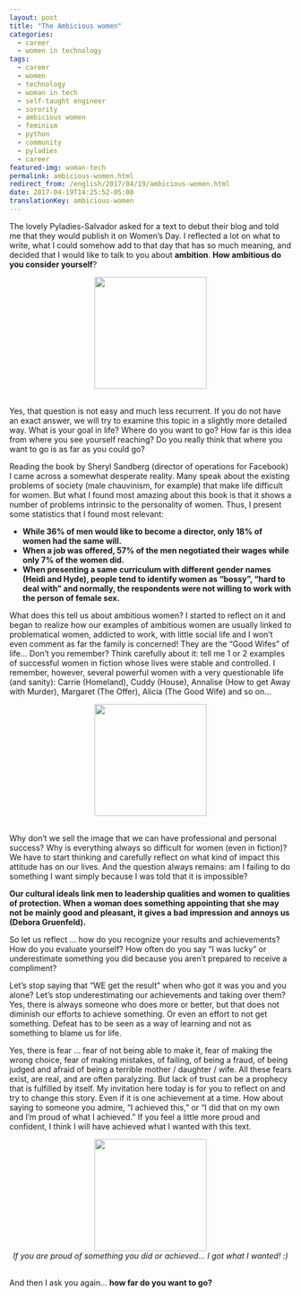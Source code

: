 ```yaml
---
layout: post
title: "The Ambicious women"
categories:
  - career
  - women in technology
tags:
  - career 
  - women 
  - technology
  - woman in tech
  - self-taught engineer
  - sorority
  - ambicious women
  - feminism
  - python
  - community 
  - pyladies
  - career
featured-img: woman-tech
permalink: ambicious-women.html
redirect_from: /english/2017/04/19/ambicious-women.html
date: 2017-04-19T14:25:52-05:00
translationKey: ambicious-women
---
```


The lovely Pyladies-Salvador asked for a text to debut their blog and told me that they would publish it on Women’s Day. I reflected a lot on what to write, what I could somehow add to that day that has so much meaning, and decided that I would like to talk to you about **ambition**. **How ambitious do you consider yourself**?
<!--more-->


<center>
  <img src="https://cdn-images-1.medium.com/max/600/1*UjX-X_DSnP4ARLbDVqIDyw.gif" style="height:200px;"/>
</center>
<br/>


Yes, that question is not easy and much less recurrent. If you do not have an exact answer, we will try to examine this topic in a slightly more detailed way. What is your goal in life? Where do you want to go? How far is this idea from where you see yourself reaching? Do you really think that where you want to go is as far as you could go?

Reading the book by Sheryl Sandberg (director of operations for Facebook) I came across a somewhat desperate reality. Many speak about the existing problems of society (male chauvinism, for example) that make life difficult for women. But what I found most amazing about this book is that it shows a number of problems intrinsic to the personality of women. Thus, I present some statistics that I found most relevant:

* **While 36% of men would like to become a director, only 18% of women had the same will.**
* **When a job was offered, 57% of the men negotiated their wages while only 7% of the women did.**
* **When presenting a same curriculum with different gender names (Heidi and Hyde), people tend to identify women as “bossy”, “hard to deal with” and normally, the respondents were not willing to work with the person of female sex.**


What does this tell us about ambitious women? I started to reflect on it and began to realize how our examples of ambitious women are usually linked to problematical women, 
addicted to work, with little social life and I won’t even comment as far the family is concerned! They are the “Good Wifes” of life... 
Don’t you remember? Think carefully about it: tell me 1 or 2 examples of successful women in fiction whose lives were stable and controlled. 
I remember, however, several powerful women with a very questionable life (and sanity): Carrie (Homeland), Cuddy (House), Annalise (How to get Away with Murder), Margaret (The Offer), Alicia (The Good Wife) and so on...

<center>
  <img src="https://cdn-images-1.medium.com/max/600/1*aI50TTvAujo8e9J2UDBEQQ.gif" style="height:200px;"/>
</center>
<br/>

Why don’t we sell the image that we can have professional and personal success? Why is everything always so difficult for women (even in fiction)? We have to start thinking and carefully reflect on what kind of impact this attitude has on our lives. And the question always remains: am I failing to do something I want simply because I was told that it is impossible?

**Our cultural ideals link men to leadership qualities and women to qualities of protection. When a woman does something appointing that she may not be mainly good and pleasant, it gives a bad impression and annoys us (Debora Gruenfeld).**

So let us reflect … how do you recognize your results and achievements? How do you evaluate yourself? How often do you say “I was lucky” or underestimate something you did because you aren’t prepared to receive a compliment?

Let’s stop saying that “WE get the result” when who got it was you and you alone? Let’s stop underestimating our achievements and taking over them? Yes, there is always someone who does more or better, but that does not diminish our efforts to achieve something. Or even an effort to not get something. Defeat has to be seen as a way of learning and not as something to blame us for life.

Yes, there is fear … fear of not being able to make it, fear of making the wrong choice, fear of making mistakes, of failing, of being a fraud, of being judged and afraid of being a terrible mother / daughter / wife. All these fears exist, are real, and are often paralyzing. But lack of trust can be a prophecy that is fulfilled by itself. My invitation here today is for you to reflect on and try to change this story. Even if it is one achievement at a time. How about saying to someone you admire, “I achieved this,” or “I did that on my own and I’m proud of what I achieved.” If you feel a little more proud and confident, I think I will have achieved what I wanted with this text.

<center>
  <img src="https://cdn-images-1.medium.com/max/800/1*UHIOet8XtvG-GZuPMdjpAw.gif" style="height:200px;"/>
</center>
<center>
<i>If you are proud of something you did or achieved… I got what I wanted! :)</i>
</center>
<br/>


And then I ask you again... **how far do you want to go?**
